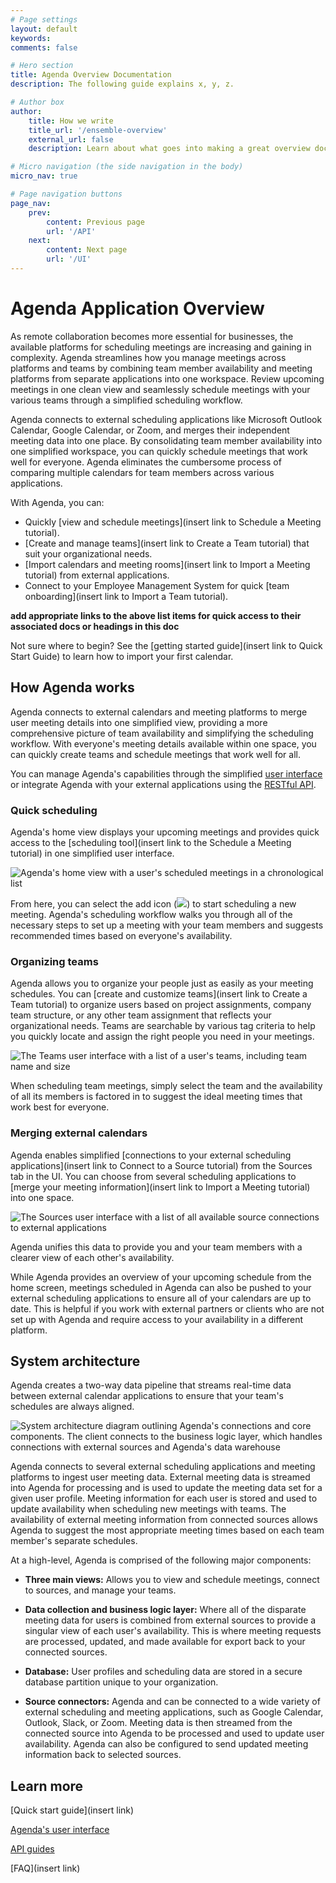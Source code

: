 ```yaml
---
# Page settings
layout: default
keywords:
comments: false

# Hero section
title: Agenda Overview Documentation
description: The following guide explains x, y, z.

# Author box
author:
    title: How we write
    title_url: '/ensemble-overview'
    external_url: false
    description: Learn about what goes into making a great overview document.

# Micro navigation (the side navigation in the body)
micro_nav: true

# Page navigation buttons
page_nav:
    prev:
        content: Previous page
        url: '/API'
    next:
        content: Next page
        url: '/UI'
---
```

<!-- Write the documenation content here -->

# Agenda Application Overview

As remote collaboration becomes more essential for businesses, the available platforms for scheduling meetings are increasing and gaining in complexity. Agenda streamlines how you manage meetings across platforms and teams by combining team member availability and meeting platforms from separate applications into one workspace. Review upcoming meetings in one clean view and seamlessly schedule meetings with your various teams through a simplified scheduling workflow.

Agenda connects to external scheduling applications like Microsoft Outlook Calendar, Google Calendar, or Zoom, and merges their independent meeting data into one place. By consolidating team member availability into one simplified workspace, you can quickly schedule meetings that work well for everyone. Agenda eliminates the cumbersome process of comparing multiple calendars for team members across various applications.

With Agenda, you can:

- Quickly [view and schedule meetings](insert link to Schedule a Meeting tutorial).
- [Create and manage teams](insert link to Create a Team tutorial) that suit your organizational needs.
- [Import calendars and meeting rooms](insert link to Import a Meeting tutorial) from external applications.
- Connect to your Employee Management System for quick [team onboarding](insert link to Import a Team tutorial).

**add appropriate links to the above list items for quick access to their associated docs or headings in this doc**

Not sure where to begin? See the [getting started guide](insert link to Quick Start Guide) to learn how to import your first calendar.
  
## How Agenda works

Agenda connects to external calendars and meeting platforms to merge user meeting details into one simplified view, providing a more comprehensive picture of team availability and simplifying the scheduling workflow. With everyone's meeting details available within one space, you can quickly create teams and schedule meetings that work well for all.

You can manage Agenda's capabilities through the simplified [user interface](UI.md) or integrate Agenda with your external applications using the [RESTful API](API.md).

### Quick scheduling

Agenda's home view displays your upcoming meetings and provides quick access to the [scheduling tool](insert link to the Schedule a Meeting tutorial) in one simplified user interface. 

![Agenda's home view with a user's scheduled meetings in a chronological list](images/overview-home-view.png)

From here, you can select the add icon (![](images/add-icon.png)) to start scheduling a new meeting. Agenda's scheduling workflow walks you through all of the necessary steps to set up a meeting with your team members and suggests recommended times based on everyone's availability.

### Organizing teams

Agenda allows you to organize your people just as easily as your meeting schedules. You can [create and customize teams](insert link to Create a Team tutorial) to organize users based on project assignments, company team structure, or any other team assignment that reflects your organizational needs. Teams are searchable by various tag criteria to help you quickly locate and assign the right people you need in your meetings.

![The Teams user interface with a list of a user's teams, including team name and size](images/overview-team-view.png)

When scheduling team meetings, simply select the team and the availability of all its members is factored in to suggest the ideal meeting times that work best for everyone.

### Merging external calendars

Agenda enables simplified [connections to your external scheduling applications](insert link to Connect to a Source tutorial) from the Sources tab in the UI. You can choose from several scheduling applications to [merge your meeting information](insert link to Import a Meeting tutorial) into one space. 

![The Sources user interface with a list of all available source connections to external applications](images/overview-sources-view.png)

Agenda unifies this data to provide you and your team members with a clearer view of each other's availability. 

While Agenda provides an overview of your upcoming schedule from the home screen, meetings scheduled in Agenda can also be pushed to your external scheduling applications to ensure all of your calendars are up to date. This is helpful if you work with external partners or clients who are not set up with Agenda and require access to your availability in a different platform.

## System architecture

Agenda creates a two-way data pipeline that streams real-time data between external calendar applications to ensure that your team's schedules are always aligned.

![System architecture diagram outlining Agenda's connections and core components. The client connects to the business logic layer, which handles connections with external sources and Agenda's data warehouse](images/overview-system-architecture.png)

Agenda connects to several external scheduling applications and meeting platforms to ingest user meeting data. External meeting data is streamed into Agenda for processing and is used to update the meeting data set for a given user profile. Meeting information for each user is stored and used to update availability when scheduling new meetings with teams. The availability of external meeting information from connected sources allows Agenda to suggest the most appropriate meeting times based on each team member's separate schedules.

At a high-level, Agenda is comprised of the following major components:

- **Three main views:** Allows you to view and schedule meetings, connect to sources, and manage your teams.

- **Data collection and business logic layer:** Where all of the disparate meeting data for users is combined from external sources to provide a singular view of each user's availability. This is where meeting requests are processed, updated, and made available for export back to your connected sources.

- **Database:** User profiles and scheduling data are stored in a secure database partition unique to your organization.

- **Source connectors:** Agenda and can be connected to a wide variety of external scheduling and meeting applications, such as Google Calendar, Outlook, Slack, or Zoom. Meeting data is then streamed from the connected source into Agenda to be processed and used to update user availability. Agenda can also be configured to send updated meeting information back to selected sources.

## Learn more

[Quick start guide](insert link)

[Agenda's user interface](UI.md)

[API guides](API.md)

[FAQ](insert link)
